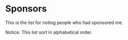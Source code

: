 ﻿# Sponsors

This is the list for noting people who had sponsored me.

Notice: This list sort in alphabetical order.
